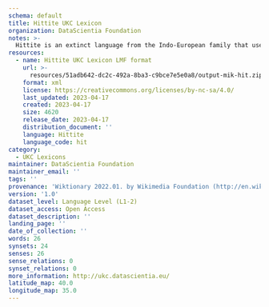 ```yaml
---
schema: default
title: Hittite UKC Lexicon
organization: DataScientia Foundation
notes: >-
  Hittite is an extinct language from the Indo-European family that used to be spoken in Eurasia. The UKC Lexicon of Hittite is represented as a lexico-semantic network. It consists of words, word senses, synsets, as well as sense-level and synset-level relationships
resources:
  - name: Hittite UKC Lexicon LMF format
    url: >-
      resources/51adb642-dc2c-492a-8ba3-c9bce7e5e0a8/output-mik-hit.zip
    format: xml
    license: https://creativecommons.org/licenses/by-nc-sa/4.0/
    last_updated: 2023-04-17
    created: 2023-04-17
    size: 4620
    release_date: 2023-04-17
    distribution_document: ''
    language: Hittite
    language_code: hit
category:
  - UKC Lexicons
maintainer: DataScientia Foundation
maintainer_email: ''
tags: ''
provenance: 'Wiktionary 2022.01. by Wikimedia Foundation (http://en.wiktionary.org); CogNet 2.1 by Khuyagbaatar Batsuren, National University of Mongolia (http://cognet.ukc.disi.unitn.it); Princeton WordNet 2.1 by Princeton University (https://wordnet.princeton.edu)'
version: '1.0'
dataset_level: Language Level (L1-2)
dataset_access: Open Access
dataset_description: ''
landing_page: ''
date_of_collection: ''
words: 26
synsets: 24
senses: 26
sense_relations: 0
synset_relations: 0
more_information: http://ukc.datascientia.eu/
latitude_map: 40.0
longitude_map: 35.0
---
```

